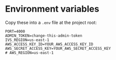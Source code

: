 # Environment variables

Copy these into a `.env` file at the project root:

```
PORT=4000
ADMIN_TOKEN=change-this-admin-token
IVS_REGION=us-east-1
AWS_ACCESS_KEY_ID=YOUR_AWS_ACCESS_KEY_ID
AWS_SECRET_ACCESS_KEY=YOUR_AWS_SECRET_ACCESS_KEY
# AWS_REGION=us-east-1
```
